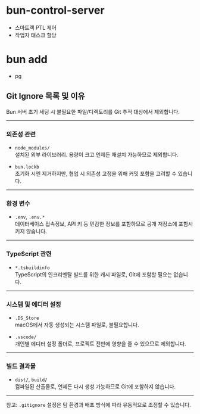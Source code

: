 # bun-control-server
- 스마트랙 PTL 제어 
- 작업자 태스크 할당 


# bun add
-  pg

## Git Ignore 목록 및 이유

Bun 서버 초기 세팅 시 불필요한 파일/디렉토리를 Git 추적 대상에서 제외합니다.

---

### 의존성 관련
- `node_modules/`  
  설치된 외부 라이브러리. 용량이 크고 언제든 재설치 가능하므로 제외합니다.

- `bun.lockb`  
  초기화 시엔 제거하지만, 협업 시 의존성 고정을 위해 커밋 포함을 고려할 수 있습니다.

---

### 환경 변수
- `.env`, `.env.*`  
  데이터베이스 접속정보, API 키 등 민감한 정보를 포함하므로 공개 저장소에 포함시키지 않습니다.

---

### TypeScript 관련
- `*.tsbuildinfo`  
  TypeScript의 인크리멘탈 빌드를 위한 캐시 파일로, Git에 포함할 필요는 없습니다.

---

### 시스템 및 에디터 설정
- `.DS_Store`  
  macOS에서 자동 생성되는 시스템 파일로, 불필요합니다.

- `.vscode/`  
  개인별 에디터 설정 폴더로, 프로젝트 전반에 영향을 줄 수 있으므로 제외합니다.

---

### 빌드 결과물
- `dist/`, `build/`  
  컴파일된 산출물로, 언제든 다시 생성 가능하므로 Git에 포함하지 않습니다.

---

참고: `.gitignore` 설정은 팀 환경과 배포 방식에 따라 유동적으로 조정할 수 있습니다.
